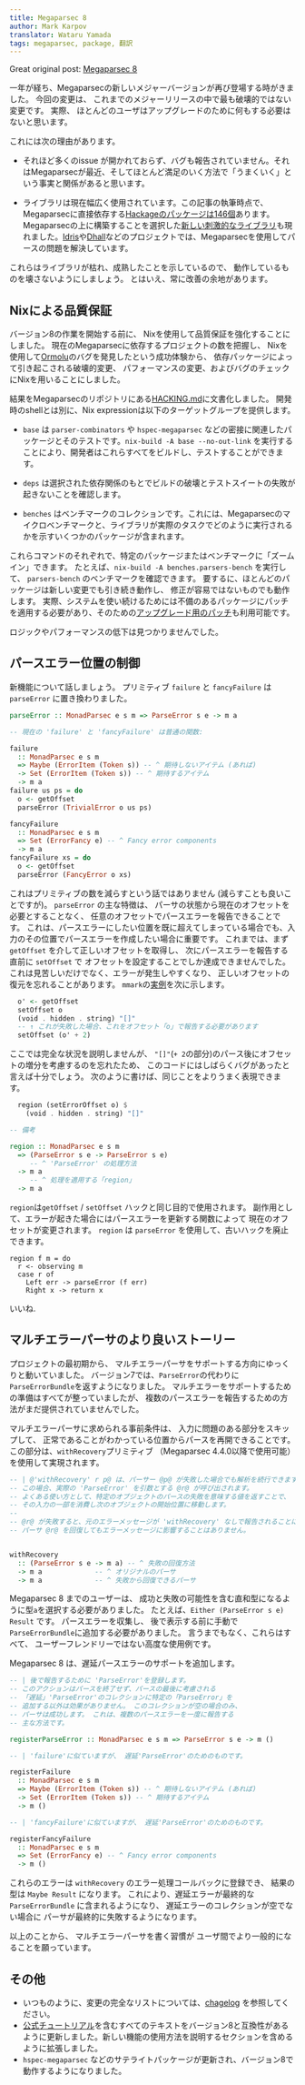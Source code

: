 ```yaml
---
title: Megaparsec 8
author: Mark Karpov
translator: Wataru Yamada
tags: megaparsec, package, 翻訳
---
```


Great original post: [Megaparsec 8](https://markkarpov.com/post/megaparsec-8.html)

一年が経ち、Megaparsecの新しいメジャーバージョンが再び登場する時がきました。
今回の変更は、
これまでのメジャーリリースの中で最も破壊的ではない変更です。
実際、
ほとんどのユーザはアップグレードのために何もする必要はないと思います。

<!--more-->

これには次の理由があります。

- それほど多くのissue が開かれておらず、バグも報告されていません。それはMegaparsecが最近、そしてほとんど満足のいく方法で「うまくいく」という事実と関係があると思います。

- ライブラリは現在幅広く使用されています。この記事の執筆時点で、Megaparsecに直接依存する[Hackageのパッケージは146個](https://packdeps.haskellers.com/reverse/megaparsec)あります。Megaparsecの上に構築することを選択した[新しい刺激的なライブラリ](https://hackage.haskell.org/package/replace-megaparsec)も現れました。[Idris](https://github.com/idris-lang/Idris-dev)や[Dhall](https://github.com/dhall-lang/dhall-haskell)などのプロジェクトでは、Megaparsecを使用してパースの問題を解決しています。

これらはライブラリが枯れ、成熟したことを示しているので、
動作しているものを壊さないようにしましょう。
とはいえ、常に改善の余地があります。

## Nixによる品質保証

バージョン8の作業を開始する前に、
Ni​​xを使用して品質保証を強化することにしました。
現在のMegaparsecに依存するプロジェクトの数を把握し、
Nixを使用して[Ormolu](https://github.com/tweag/ormolu)のバグを発見したという成功体験から、
依存パッケージによって引き起こされる破壊的変更、
パフォーマンスの変更、およびバグのチェックにNixを用いることにしました。

結果をMegaparsecのリポジトリにある[HACKING.md](https://github.com/mrkkrp/megaparsec/blob/master/HACKING.md)に文書化しました。
開発時のshellとは別に、Nix expressionは以下のターゲットグループを提供します。

- `base` は `parser-combinators` や `hspec-megaparsec` などの密接に関連したパッケージとそのテストです。`nix-build -A base --no-out-link` を実行することにより、開発者はこれらすべてをビルドし、テストすることができます。

- `deps` は選択された依存関係のもとでビルドの破壊とテストスイートの失敗が起きないことを確認します。

- `benches` はベンチマークのコレクションです。これには、Megaparsecのマイクロベンチマークと、ライブラリが実際のタスクでどのように実行されるかを示すいくつかのパッケージが含まれます。

これらコマンドのそれぞれで、特定のパッケージまたはベンチマークに「ズームイン」できます。
たとえば、`nix-build -A benches.parsers-bench` を実行して、
`parsers-bench` のベンチマークを確認できます。
要するに、ほとんどのパッケージは新しい変更でも引き続き動作し、
修正が容易ではないものでも動作します。
実際、システムを使い続けるためには不備のあるパッケージにパッチを適用する必要があり、そのための[アップグレード用のパッチ](https://github.com/mrkkrp/megaparsec/tree/31b917b1297950c22925f9ee7f7a588834293103/nix/patches)も利用可能です。

ロジックやパフォーマンスの低下は見つかりませんでした。

## パースエラー位置の制御

新機能について話しましょう。
プリミティブ `failure` と `fancyFailure` は `parseError` に置き換わりました。

```haskell
parseError :: MonadParsec e s m => ParseError s e -> m a

-- 現在の 'failure' と 'fancyFailure' は普通の関数:

failure
  :: MonadParsec e s m
  => Maybe (ErrorItem (Token s)) -- ^ 期待しないアイテム (あれば)
  -> Set (ErrorItem (Token s)) -- ^ 期待するアイテム
  -> m a
failure us ps = do
  o <- getOffset
  parseError (TrivialError o us ps)

fancyFailure
  :: MonadParsec e s m
  => Set (ErrorFancy e) -- ^ Fancy error components
  -> m a
fancyFailure xs = do
  o <- getOffset
  parseError (FancyError o xs)
```

これはプリミティブの数を減らすという話ではありません
(減らすことも良いことですが)。
`parseError` の主な特徴は、
パーサの状態から現在のオフセットを必要とすることなく、
任意のオフセットでパースエラーを報告できることです。
これは、パースエラーにしたい位置を既に超えてしまっている場合でも、入力のその位置でパースエラーを作成したい場合に重要です。
これまでは、まず `getOffset` を介して正しいオフセットを取得し、
次にパースエラーを報告する直前に `setOffset` で
オフセットを設定することでしか達成できませんでした。
これは見苦しいだけでなく、エラーが発生しやすくなり、
正しいオフセットの復元を忘れることがあります。
`mmark`の[実例](https://github.com/mmark-md/mmark/blob/8f5534d8068c2b7a139b893639ee5920bcaedd84/Text/MMark/Parser.hs#L787-L790)を次に示します。

```haskell
  o' <- getOffset
  setOffset o
  (void . hidden . string) "[]"
  -- ↑ これが失敗した場合、これをオフセット「o」で報告する必要があります
  setOffset (o' + 2)
```
ここでは完全な状況を説明しませんが、
`"[]"`(`+ 2`の部分)のパース後にオフセットの増分を考慮するのを忘れたため、
このコードにはしばらくバグがあったと言えば十分でしょう。
次のように書けば、同じことをよりうまく表現できます。

```haskell
  region (setErrorOffset o) $
    (void . hidden . string) "[]"

-- 備考

region :: MonadParsec e s m
  => (ParseError s e -> ParseError s e)
     -- ^ 'ParseError' の処理方法
  -> m a
     -- ^ 処理を適用する「region」
  -> m a
```

`region`は`getOffset` / `setOffset` ハックと同じ目的で使用されます。
副作用として、エラーが起きた場合にはパースエラーを更新する関数によって
現在のオフセットが変更されます。
`region` は `parseError` を使用して、古いハックを廃止できます。

```haskel
region f m = do
  r <- observing m
  case r of
    Left err -> parseError (f err)
    Right x -> return x
```

いいね.

## マルチエラーパーサのより良いストーリー

プロジェクトの最初期から、
マルチエラーパーサをサポートする方向にゆっくりと動いていました。
バージョン7では、`ParseError`の代わりに
`ParseErrorBundle`を返すようになりました。
マルチエラーをサポートするための準備はすべてが整っていましたが、
複数のパースエラーを報告するための方法がまだ提供されていませんでした。


マルチエラーパーサに求められる事前条件は、
入力に問題のある部分をスキップして、
正常であることがわかっている位置からパースを再開できることです。
この部分は、`withRecovery`プリミティブ
（Megaparsec 4.4.0以降で使用可能）を使用して実現されます。

```haskell
-- | @'withRecovery' r p@ は、パーサー @p@ が失敗した場合でも解析を続行できます。
-- この場合、実際の 'ParseError' を引数とする @r@ が呼び出されます。
-- よくある使い方として、特定のオブジェクトのパースの失敗を意味する値を返すことで、
-- その入力の一部を消費し次のオブジェクトの開始位置に移動します。
--
-- @r@ が失敗すると、元のエラーメッセージが 'withRecovery' なしで報告されることに注意してください。
-- パーサ @r@ を回復してもエラーメッセージに影響することはありません。


withRecovery
  :: (ParseError s e -> m a) -- ^ 失敗の回復方法
  -> m a             -- ^ オリジナルのパーサ
  -> m a             -- ^ 失敗から回復できるパーサ
```

Megaparsec 8 までのユーザーは、
成功と失敗の可能性を含む直和型になるように型`a`を選択する必要がありました。
たとえば、`Either (ParseError s e) Result` です。
パースエラーを収集し、
後で表示する前に手動で`ParseErrorBundle`に追加する必要がありました。
言うまでもなく、これらはすべて、
ユーザーフレンドリーではない高度な使用例です。

Megaparsec 8 は、遅延パースエラーのサポートを追加します。

```haskell
-- | 後で報告するために 'ParseError'を登録します。
-- このアクションはパースを終了せず、パースの最後に考慮される
-- 「遅延」'ParseError'のコレクションに特定の「ParseError」を
-- 追加する以外は効果がありません。 このコレクションが空の場合のみ、
-- パーサは成功します。 これは、複数のパースエラーを一度に報告する
-- 主な方法です。

registerParseError :: MonadParsec e s m => ParseError s e -> m ()

-- | 'failure'に似ていますが、 遅延'ParseError'のためのものです。

registerFailure
  :: MonadParsec e s m
  => Maybe (ErrorItem (Token s)) -- ^ 期待しないアイテム (あれば)
  -> Set (ErrorItem (Token s)) -- ^ 期待するアイテム
  -> m ()

-- | 'fancyFailure'に似ていますが、 遅延'ParseError'のためのものです。

registerFancyFailure
  :: MonadParsec e s m
  => Set (ErrorFancy e) -- ^ Fancy error components
  -> m ()
```

これらのエラーは `withRecovery` のエラー処理コールバックに登録でき、
結果の型は `Maybe Result` になります。
これにより、遅延エラーが最終的な `ParseErrorBundle` に含まれるようになり、
遅延エラーのコレクションが空でない場合に
パーサが最終的に失敗するようになります。

以上のことから、
マルチエラーパーサを書く習慣が
ユーザ間でより一般的になることを願っています。

## その他

- いつものように、変更の完全なリストについては、[chagelog](https://github.com/mrkkrp/megaparsec/blob/master/CHANGELOG.md) を参照してください。
- [公式チュートリアル](https://markkarpov.com/megaparsec/megaparsec.html)を含むすべてのテキストをバージョン8と互換性があるように更新しました。新しい機能の使用方法を説明するセクションを含めるように拡張しました。
- `hspec-megaparsec` などのサテライトパッケージが更新され、バージョン8で動作するようになりました。
